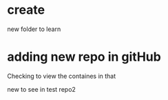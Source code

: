 # create

new folder to learn 

# adding new repo in gitHub


Checking to view the containes in that

new to see in test repo2

